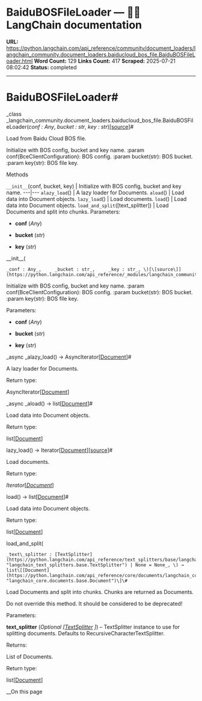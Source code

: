# BaiduBOSFileLoader — 🦜🔗 LangChain  documentation

**URL:** https://python.langchain.com/api_reference/community/document_loaders/langchain_community.document_loaders.baiducloud_bos_file.BaiduBOSFileLoader.html
**Word Count:** 129
**Links Count:** 417
**Scraped:** 2025-07-21 08:02:42
**Status:** completed

---

# BaiduBOSFileLoader\#

_class _langchain\_community.document\_loaders.baiducloud\_bos\_file.BaiduBOSFileLoader\(_conf : Any_, _bucket : str_, _key : str_\)[\[source\]](https://python.langchain.com/api_reference/_modules/langchain_community/document_loaders/baiducloud_bos_file.html#BaiduBOSFileLoader)\#     

Load from Baidu Cloud BOS file.

Initialize with BOS config, bucket and key name. :param conf\(BceClientConfiguration\): BOS config. :param bucket\(str\): BOS bucket. :param key\(str\): BOS file key.

Methods

`__init__`\(conf, bucket, key\) | Initialize with BOS config, bucket and key name.   ---|---   `alazy_load`\(\) | A lazy loader for Documents.   `aload`\(\) | Load data into Document objects.   `lazy_load`\(\) | Load documents.   `load`\(\) | Load data into Document objects.   `load_and_split`\(\[text\_splitter\]\) | Load Documents and split into chunks.      Parameters:     

  * **conf** \(_Any_\)

  * **bucket** \(_str_\)

  * **key** \(_str_\)

\_\_init\_\_\(

    _conf : Any_,     _bucket : str_,     _key : str_, \)[\[source\]](https://python.langchain.com/api_reference/_modules/langchain_community/document_loaders/baiducloud_bos_file.html#BaiduBOSFileLoader.__init__)\#     

Initialize with BOS config, bucket and key name. :param conf\(BceClientConfiguration\): BOS config. :param bucket\(str\): BOS bucket. :param key\(str\): BOS file key.

Parameters:     

  * **conf** \(_Any_\)

  * **bucket** \(_str_\)

  * **key** \(_str_\)

_async _alazy\_load\(\) → AsyncIterator\[[Document](https://python.langchain.com/api_reference/core/documents/langchain_core.documents.base.Document.html#langchain_core.documents.base.Document "langchain_core.documents.base.Document")\]\#     

A lazy loader for Documents.

Return type:     

AsyncIterator\[[Document](https://python.langchain.com/api_reference/core/documents/langchain_core.documents.base.Document.html#langchain_core.documents.base.Document "langchain_core.documents.base.Document")\]

_async _aload\(\) → list\[[Document](https://python.langchain.com/api_reference/core/documents/langchain_core.documents.base.Document.html#langchain_core.documents.base.Document "langchain_core.documents.base.Document")\]\#     

Load data into Document objects.

Return type:     

list\[[Document](https://python.langchain.com/api_reference/core/documents/langchain_core.documents.base.Document.html#langchain_core.documents.base.Document "langchain_core.documents.base.Document")\]

lazy\_load\(\) → Iterator\[[Document](https://python.langchain.com/api_reference/core/documents/langchain_core.documents.base.Document.html#langchain_core.documents.base.Document "langchain_core.documents.base.Document")\][\[source\]](https://python.langchain.com/api_reference/_modules/langchain_community/document_loaders/baiducloud_bos_file.html#BaiduBOSFileLoader.lazy_load)\#     

Load documents.

Return type:     

_Iterator_\[[_Document_](https://python.langchain.com/api_reference/core/documents/langchain_core.documents.base.Document.html#langchain_core.documents.base.Document "langchain_core.documents.base.Document")\]

load\(\) → list\[[Document](https://python.langchain.com/api_reference/core/documents/langchain_core.documents.base.Document.html#langchain_core.documents.base.Document "langchain_core.documents.base.Document")\]\#     

Load data into Document objects.

Return type:     

list\[[Document](https://python.langchain.com/api_reference/core/documents/langchain_core.documents.base.Document.html#langchain_core.documents.base.Document "langchain_core.documents.base.Document")\]

load\_and\_split\(

    _text\_splitter : [TextSplitter](https://python.langchain.com/api_reference/text_splitters/base/langchain_text_splitters.base.TextSplitter.html#langchain_text_splitters.base.TextSplitter "langchain_text_splitters.base.TextSplitter") | None = None_, \) → list\[[Document](https://python.langchain.com/api_reference/core/documents/langchain_core.documents.base.Document.html#langchain_core.documents.base.Document "langchain_core.documents.base.Document")\]\#     

Load Documents and split into chunks. Chunks are returned as Documents.

Do not override this method. It should be considered to be deprecated\!

Parameters:     

**text\_splitter** \(_Optional_ _\[_[_TextSplitter_](https://python.langchain.com/api_reference/text_splitters/base/langchain_text_splitters.base.TextSplitter.html#langchain_text_splitters.base.TextSplitter "langchain_text_splitters.base.TextSplitter") _\]_\) – TextSplitter instance to use for splitting documents. Defaults to RecursiveCharacterTextSplitter.

Returns:     

List of Documents.

Return type:     

list\[[Document](https://python.langchain.com/api_reference/core/documents/langchain_core.documents.base.Document.html#langchain_core.documents.base.Document "langchain_core.documents.base.Document")\]

__On this page